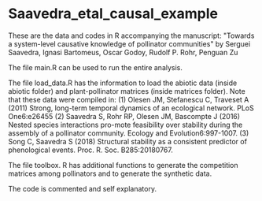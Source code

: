 # Saavedra_etal_causal_example
These are the data and codes in R accompanying the manuscript: "Towards a system-level causative knowledge of pollinator communities" by Serguei Saavedra, Ignasi Bartomeus, Oscar Godoy, Rudolf P. Rohr, Penguan Zu

The file main.R can be used to run the entire analysis.

The file load_data.R has the information to load the abiotic data (inside abiotic folder) and plant-pollinator matrices (inside matrices folder). Note that these data were compiled in:
(1)  Olesen  JM,  Stefanescu  C,  Traveset  A   (2011)  Strong,  long-term  temporal  dynamics  of  an ecological network. PLoS One6:e26455
(2) Saavedra  S,  Rohr  RP,  Olesen  JM,  Bascompte  J   (2016)  Nested  species  interactions  pro-mote feasibility over stability during the assembly of a pollinator community. Ecology  and Evolution6:997-1007.
(3) Song  C,  Saavedra  S   (2018)  Structural  stability  as  a  consistent  predictor  of  phenological events. Proc. R. Soc. B285:20180767.

The file toolbox. R has additional functions to generate the competition matrices among pollinators and to generate the synthetic data.

The code is commented and self explanatory.
